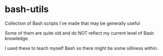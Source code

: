 bash-utils
==========

Collection of Bash scripts I've made that may be generally useful

Some of them are quite old and do NOT reflect my current level of Bash knowledge.

I used these to teach myself Bash so there might be some silliness within.
